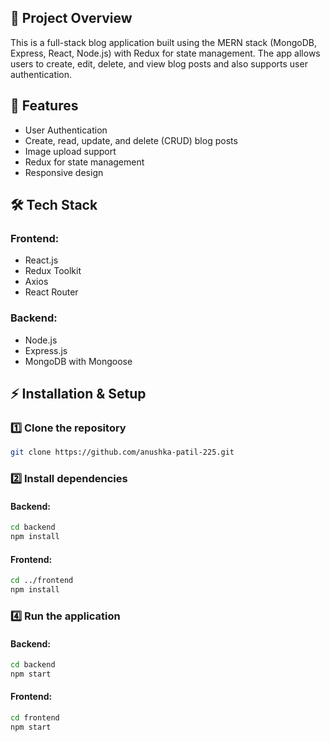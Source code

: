 ## 📌 Project Overview
This is a full-stack blog application built using the MERN stack (MongoDB, Express, React, Node.js) with Redux for state management. The app allows users to create, edit, delete, and view blog posts and also supports user authentication.

## 🚀 Features
- User Authentication
- Create, read, update, and delete (CRUD) blog posts
- Image upload support
- Redux for state management
- Responsive design

## 🛠️ Tech Stack
### **Frontend:**
- React.js
- Redux Toolkit
- Axios
- React Router

### **Backend:**
- Node.js
- Express.js
- MongoDB with Mongoose

## ⚡ Installation & Setup
### 1️⃣ Clone the repository
```sh
git clone https://github.com/anushka-patil-225.git
```

### 2️⃣ Install dependencies
#### Backend:
```sh
cd backend
npm install
```
#### Frontend:
```sh
cd ../frontend
npm install
```

### 4️⃣ Run the application
#### Backend:
```sh
cd backend
npm start
```
#### Frontend:
```sh
cd frontend
npm start
```
